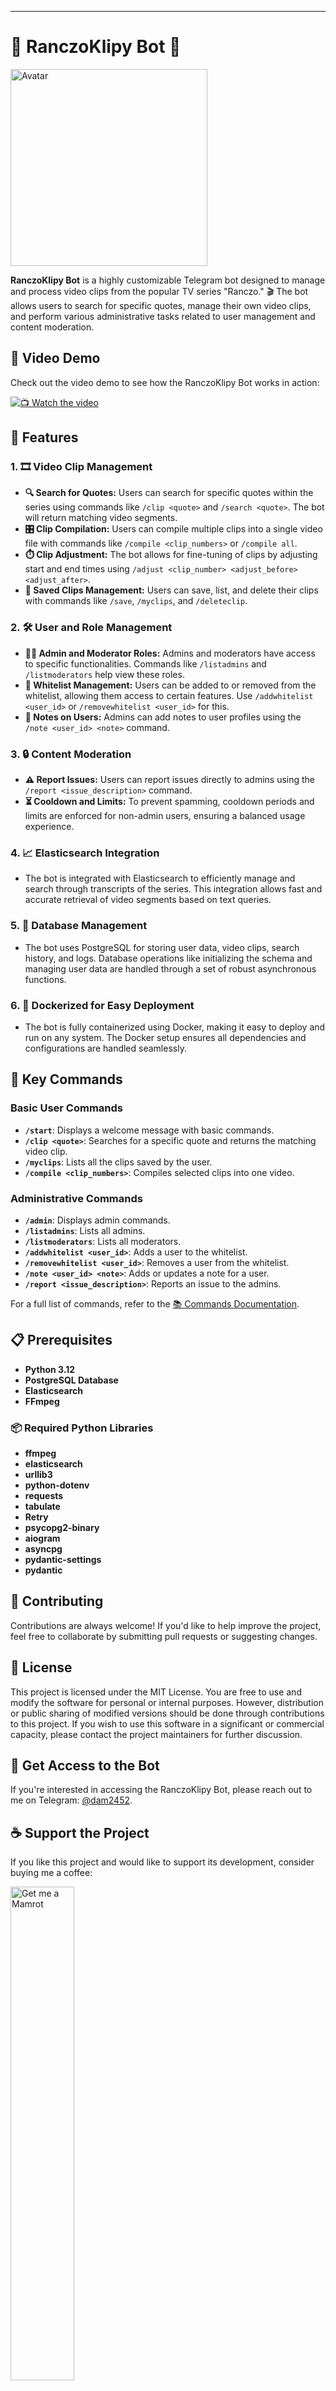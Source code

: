 
---

# 🎥 RanczoKlipy Bot 🤖
<img src="Avatar.png" alt="Avatar" width="315"/>

**RanczoKlipy Bot** is a highly customizable Telegram bot designed to manage and process video clips from the popular TV series "Ranczo." 🎬 The bot allows users to search for specific quotes, manage their own video clips, and perform various administrative tasks related to user management and content moderation.

## 🎥 Video Demo

Check out the video demo to see how the RanczoKlipy Bot works in action:

[![📺 Watch the video](https://img.youtube.com/vi/YOUR_VIDEO_ID/maxresdefault.jpg)](https://www.youtube.com/watch?v=YOUR_VIDEO_ID)

## 🌟 Features

### 1. 🎞️ Video Clip Management
- **🔍 Search for Quotes:** Users can search for specific quotes within the series using commands like `/clip <quote>` and `/search <quote>`. The bot will return matching video segments.
- **🎛️ Clip Compilation:** Users can compile multiple clips into a single video file with commands like `/compile <clip_numbers>` or `/compile all`.
- **⏱️ Clip Adjustment:** The bot allows for fine-tuning of clips by adjusting start and end times using `/adjust <clip_number> <adjust_before> <adjust_after>`.
- **💾 Saved Clips Management:** Users can save, list, and delete their clips with commands like `/save`, `/myclips`, and `/deleteclip`.

### 2. 🛠️ User and Role Management
- **👮‍♂️ Admin and Moderator Roles:** Admins and moderators have access to specific functionalities. Commands like `/listadmins` and `/listmoderators` help view these roles.
- **👥 Whitelist Management:** Users can be added to or removed from the whitelist, allowing them access to certain features. Use `/addwhitelist <user_id>` or `/removewhitelist <user_id>` for this.
- **📝 Notes on Users:** Admins can add notes to user profiles using the `/note <user_id> <note>` command.

### 3. 🔒 Content Moderation
- **⚠️ Report Issues:** Users can report issues directly to admins using the `/report <issue_description>` command.
- **⏳ Cooldown and Limits:** To prevent spamming, cooldown periods and limits are enforced for non-admin users, ensuring a balanced usage experience.

### 4. 📈 Elasticsearch Integration
- The bot is integrated with Elasticsearch to efficiently manage and search through transcripts of the series. This integration allows fast and accurate retrieval of video segments based on text queries.

### 5. 💽 Database Management
- The bot uses PostgreSQL for storing user data, video clips, search history, and logs. Database operations like initializing the schema and managing user data are handled through a set of robust asynchronous functions.

### 6. 🐳 Dockerized for Easy Deployment
- The bot is fully containerized using Docker, making it easy to deploy and run on any system. The Docker setup ensures all dependencies and configurations are handled seamlessly.

## 🔑 Key Commands

### Basic User Commands
- **`/start`**: Displays a welcome message with basic commands.
- **`/clip <quote>`**: Searches for a specific quote and returns the matching video clip.
- **`/myclips`**: Lists all the clips saved by the user.
- **`/compile <clip_numbers>`**: Compiles selected clips into one video.

### Administrative Commands
- **`/admin`**: Displays admin commands.
- **`/listadmins`**: Lists all admins.
- **`/listmoderators`**: Lists all moderators.
- **`/addwhitelist <user_id>`**: Adds a user to the whitelist.
- **`/removewhitelist <user_id>`**: Removes a user from the whitelist.
- **`/note <user_id> <note>`**: Adds or updates a note for a user.
- **`/report <issue_description>`**: Reports an issue to the admins.

For a full list of commands, refer to the [📚 Commands Documentation](./COMMANDSen.md).

## 📋 Prerequisites
- **Python 3.12**
- **PostgreSQL Database**
- **Elasticsearch**
- **FFmpeg**

### 📦 Required Python Libraries
- **ffmpeg**
- **elasticsearch**
- **urllib3**
- **python-dotenv**
- **requests**
- **tabulate**
- **Retry**
- **psycopg2-binary**
- **aiogram**
- **asyncpg**
- **pydantic-settings**
- **pydantic**

## 🤝 Contributing

Contributions are always welcome! If you'd like to help improve the project, feel free to collaborate by submitting pull requests or suggesting changes.

## 📄 License

This project is licensed under the MIT License. You are free to use and modify the software for personal or internal purposes. However, distribution or public sharing of modified versions should be done through contributions to this project. If you wish to use this software in a significant or commercial capacity, please contact the project maintainers for further discussion.

## 🚀 Get Access to the Bot

If you're interested in accessing the RanczoKlipy Bot, please reach out to me on Telegram: [@dam2452](https://t.me/dam2452).

## ☕ Support the Project

If you like this project and would like to support its development, consider buying me a coffee:

<a href="https://buymeacoffee.com/dam2452">
    <img src="https://github.com/user-attachments/assets/b8df6e9a-5b79-4b85-8cb8-3bc96dee2c4b" alt="Get me a Mamrot" style="width: 45%;">
</a>

---

